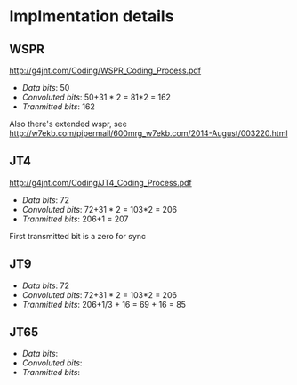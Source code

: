 # Implmentation details

## WSPR

http://g4jnt.com/Coding/WSPR_Coding_Process.pdf

- _Data bits_: 50
- _Convoluted bits_: 50+31 * 2 = 81*2 = 162
- _Tranmitted bits_: 162

Also there's extended wspr, see
http://w7ekb.com/pipermail/600mrg_w7ekb.com/2014-August/003220.html

## JT4

http://g4jnt.com/Coding/JT4_Coding_Process.pdf

- _Data bits_: 72
- _Convoluted bits_: 72+31 * 2 = 103*2 = 206
- _Tranmitted bits_: 206+1 = 207

First transmitted bit is a zero for sync

## JT9

- _Data bits_: 72
- _Convoluted bits_: 72+31 * 2 = 103*2 = 206
- _Tranmitted bits_: 206+1/3 + 16 = 69 + 16 = 85

## JT65

- _Data bits_:
- _Convoluted bits_:
- _Tranmitted bits_:
